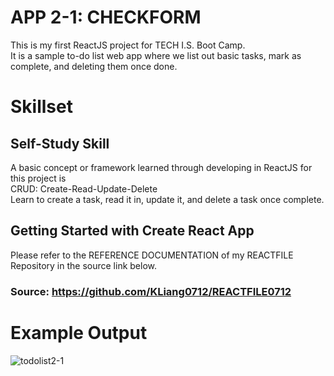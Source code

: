 # APP 2-1: CHECKFORM
This is my first ReactJS project for TECH I.S. Boot Camp.<br> 
It is a sample to-do list web app where we list out basic tasks, mark as complete, and deleting them once done. 

# Skillset
## Self-Study Skill
A basic concept or framework learned through developing in ReactJS for this project is<br> 
CRUD: Create-Read-Update-Delete 
<br>
Learn to create a task, read it in, update it, and delete a task once complete. 

## Getting Started with Create React App
Please refer to the REFERENCE DOCUMENTATION of my REACTFILE Repository in the source link below. 
### Source: https://github.com/KLiang0712/REACTFILE0712

# Example Output
![todolist2-1](https://github.com/KLiang0712/REACTFILE-KL0712/assets/41204344/c20c73cc-9531-4e02-b77a-be3e6846ef62)
